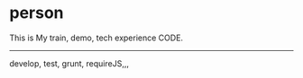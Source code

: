 # person
This is My train, demo, tech experience CODE. 
--- --- ---
develop, test, grunt, requireJS,,,
